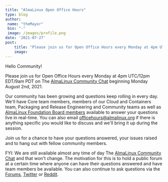 ```yaml
---
title: "AlmaLinux Open Office Hours"
type: blog
author: 
 name: "theMayor"
 bio: "-"
 image: /images/profile.png
date: '2021-07-27'
post:
    title: "Please join us for Open Office Hours every Monday at 4pm UTC/12pm EDT/9am PDT on The AlmaLinux Community Chat beginning Monday August 2nd, 2021."
    image: 
---
```


Hello Community!

Please join us for Open Office Hours every Monday at 4pm UTC/12pm EDT/9am PDT on The [AlmaLinux Community Chat](https://chat.almalinux.org/) beginning Monday August 2nd, 2021.

Our community has been growing and questions keep rolling in every day. We'll have Core team members, members of our Cloud and Containers team, Packaging and Release Engineering and Community teams as well as [AlmaLinux Foundation Board members](https://wiki.almalinux.org/Transparency.html) available to answer your questions live in real-time. You can also email [officehours@almalinux.org](mailto:officehours@almalinux.org) if there is anything specific you would like to discuss and we'll bring it up during the session.

Join us for a chance to have your questions answered, your issues raised and to hang out with fellow community members.

FYI: We are still available almost any time of day The [AlmaLinux Community Chat](https://chat.almalinux.org/) and that won't change. The motivation for this is to hold a public forum at a certain time where anyone can have their questions answered and have team members be available. You can also continue to ask questions via the [Forums](https://forums.almalinux.org/), [Twitter](https://twitter.com/AlmaLinux/) or [Reddit](https://reddit.com/r/AlmaLinux).